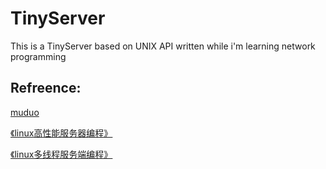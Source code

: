 # TinyServer
This is a TinyServer based on UNIX API written while i'm learning network programming

## Refreence:

  [muduo](https://github.com/chenshuo/muduo)

[《linux高性能服务器编程》]()

[《linux多线程服务端编程》]()
